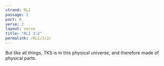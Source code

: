 ```yaml
---
strand: RLI
passage: 2
part: 0
verse: 2
layout: verse
title: "RLI 2:2"
permalink: /RLI/2/2/
---
```

But like all things, TKS is in this physical universe, and therefore made of physical parts.
